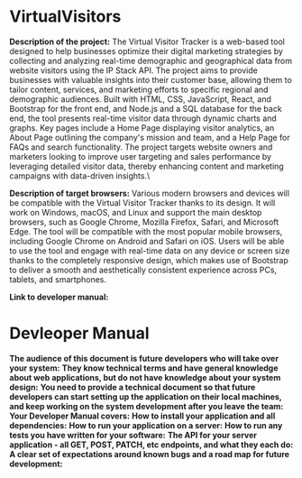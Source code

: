 # VirtualVisitors
**Description of the project:** The Virtual Visitor Tracker is a web-based tool designed to help businesses optimize their digital marketing strategies by collecting and analyzing real-time demographic and geographical data from website visitors using the IP Stack API. The project aims to provide businesses with valuable insights into their customer base, allowing them to tailor content, services, and marketing efforts to specific regional and demographic audiences. Built with HTML, CSS, JavaScript, React, and Bootstrap for the front end, and Node.js and a SQL database for the back end, the tool presents real-time visitor data through dynamic charts and graphs. Key pages include a Home Page displaying visitor analytics, an About Page outlining the company's mission and team, and a Help Page for FAQs and search functionality. The project targets website owners and marketers looking to improve user targeting and sales performance by leveraging detailed visitor data, thereby enhancing content and marketing campaigns with data-driven insights.\

**Description of target browsers:** Various modern browsers and devices will be compatible with the Virtual Visitor Tracker thanks to its design. It will work on Windows, macOS, and Linux and support the main desktop browsers, such as Google Chrome, Mozilla Firefox, Safari, and Microsoft Edge. The tool will be compatible with the most popular mobile browsers, including Google Chrome on Android and Safari on iOS. Users will be able to use the tool and engage with real-time data on any device or screen size thanks to the completely responsive design, which makes use of Bootstrap to deliver a smooth and aesthetically consistent experience across PCs, tablets, and smartphones.

**Link to developer manual:** 

# Devleoper Manual







**The audience of this document is future developers who will take over your system:**
**They know technical terms and have general knowledge about web applications, but do not have knowledge about your system design:**
**You need to provide a technical document so that future developers can start setting up the application on their local machines, and keep working on the system development after you leave the team:**
**Your Developer Manual covers:**
**How to install your application and all dependencies:**
**How to run your application on a server:**
**How to run any tests you have written for your software:**
**The API for your server application - all GET, POST, PATCH, etc endpoints, and what they each do:**
**A clear set of expectations around known bugs and a road map for future development:**
